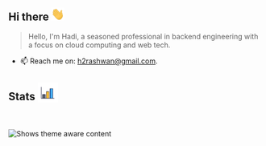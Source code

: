 ## Hi there  <img src="https://raw.githubusercontent.com/hadyrashwan/hadyrashwan/master/media/wave.gif" width="26px" height="26px" />

> Hello, I'm Hadi, a seasoned professional in backend engineering with a focus on cloud computing and web tech.

- 📫 Reach me on: h2rashwan@gmail.com.
## Stats <sub><img src="https://raw.githubusercontent.com/hadyrashwan/hadyrashwan/master/media/graph.gif" width="40px" height="40px" /></sub>



&nbsp;

<picture>
    <source media="(prefers-color-scheme: dark)" srcset="https://github-readme-stats.vercel.app/api/top-langs?username=hadyrashwan&show_icons=true&theme=radical&layout=compact">
    <source media="(prefers-color-scheme: light)" srcset="https://github-readme-stats.vercel.app/api/top-langs?username=hadyrashwan&show_icons=true&theme=default&layout=compact">
    <img alt="Shows theme aware content" src="https://github-readme-stats.vercel.app/api/top-langs?username=hadyrashwan&show_icons=true&theme=radical&layout=compact">
</picture>

&nbsp;<br>

